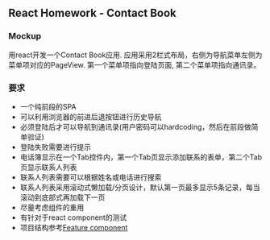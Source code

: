 ## React Homework - Contact Book

### Mockup
用react开发一个Contact Book应用. 应用采用2栏式布局，右侧为导航菜单左侧为菜单项对应的PageView. 第一个菜单项指向登陆页面, 第二个菜单项指向通讯录。

### 要求
- 一个纯前段的SPA
- 可以利用浏览器的前进后退按钮进行历史导航
- 必须登陆后才可以导航到通讯录(用户密码可以hardcoding，然后在前段做简单验证)
- 登陆失败需要进行提示
- 电话簿显示在一个Tab控件内，第一个Tab页显示添加联系的表单，第二个Tab页显示联系人列表
- 联系人列表需要可以根据姓名或电话进行搜索
- 联系人列表采用滚动式懒加载/分页设计，默认第一页最多显示5条记录，每当滚动到底部式再加载下一页
- 尽量考虑组件的重用
- 有针对于react component的测试
- 项目结构参考[Feature component](https://git.realestate.com.au/cobra-psw/property-listings-web/wiki/How-to-build-a-new-feature-component)